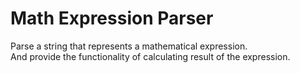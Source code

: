 # Math Expression Parser

Parse a string that represents a mathematical expression.<br/> 
And provide the functionality of calculating result of the expression.

